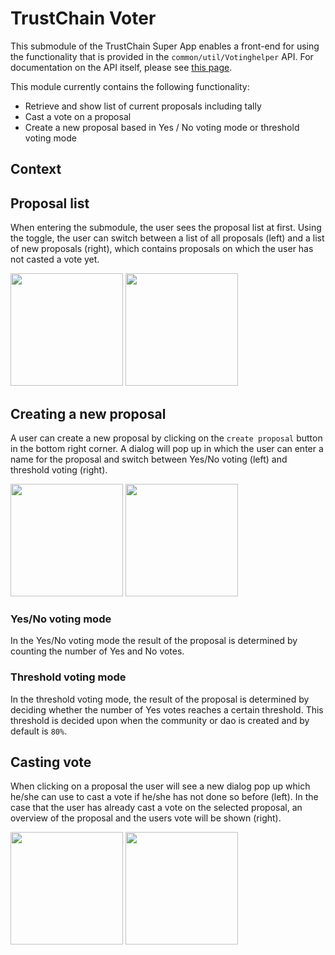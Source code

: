 # TrustChain Voter
This submodule of the TrustChain Super App enables a front-end for using the functionality that is provided in the `common/util/Votinghelper` API. For documentation on the API itself, please see [this page](../common/README.md).

This module currently contains the following functionality:
- Retrieve and show list of current proposals including tally
- Cast a vote on a proposal
- Create a new proposal based in Yes / No voting mode or threshold voting mode

## Context
<!-- TODO: In what setting this module is used -->

## Proposal list
When entering the submodule, the user sees the proposal list at first. Using the toggle, the user can switch between a list of all proposals (left) and a list of new proposals (right), which contains proposals on which the user has not casted a vote yet.

<!-- TODO: change file path when merging to Tribler repo -->
<img src="https://raw.githubusercontent.com/emieldesmidt/trustchain-superapp/doc/doc/voting/all-proposals.png" width="180"> <img src="https://raw.githubusercontent.com/emieldesmidt/trustchain-superapp/doc/doc/voting/new-proposals.png" width="180">

## Creating a new proposal
A user can create a new proposal by clicking on the `create proposal` button in the bottom right corner. A dialog will pop up in which the user can enter a name for the proposal and switch between Yes/No voting (left) and threshold voting (right).

<!-- TODO: change file path when merging to Tribler repo -->
<img src="https://raw.githubusercontent.com/emieldesmidt/trustchain-superapp/doc/doc/voting/create-yes-no-proposal.png" width="180"> <img src="https://raw.githubusercontent.com/emieldesmidt/trustchain-superapp/doc/doc/voting/create-threshold-proposal.png" width="180">

### Yes/No voting mode
In the Yes/No voting mode the result of the proposal is determined by counting the number of Yes and No votes.

### Threshold voting mode
In the threshold voting mode, the result of the proposal is determined by deciding whether the number of Yes votes reaches a certain threshold. This threshold is decided upon when the community or dao is created and by default is `80%`.

## Casting vote
When clicking on a proposal the user will see a new dialog pop up which he/she can use to cast a vote if he/she has not done so before (left). In the case that the user has already cast a vote on the selected proposal, an overview of the proposal and the users vote will be shown (right).

<!-- TODO: change file path when merging to Tribler repo -->
<img src="https://raw.githubusercontent.com/emieldesmidt/trustchain-superapp/doc/doc/voting/cast-vote.png" width="180"> <img src="https://raw.githubusercontent.com/emieldesmidt/trustchain-superapp/doc/doc/voting/vote-has-been-cast.png" width="180">

